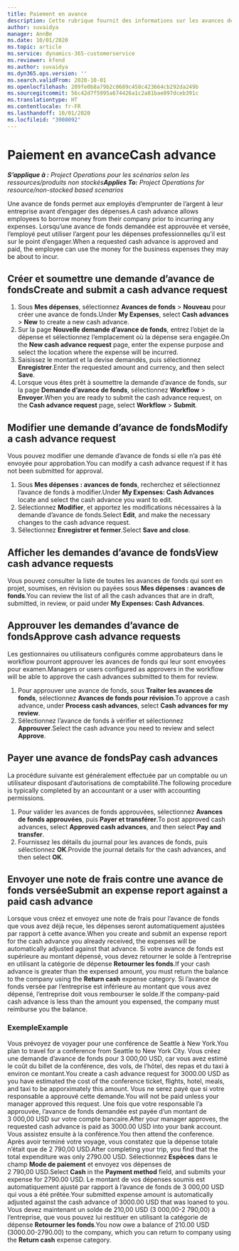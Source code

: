```yaml
---
title: Paiement en avance
description: Cette rubrique fournit des informations sur les avances de fonds.
author: suvaidya
manager: AnnBe
ms.date: 10/01/2020
ms.topic: article
ms.service: dynamics-365-customerservice
ms.reviewer: kfend
ms.author: suvaidya
ms.dyn365.ops.version: ''
ms.search.validFrom: 2020-10-01
ms.openlocfilehash: 209fe0b8a79b2c0689c458c423664cb292da249b
ms.sourcegitcommit: 56c42d7f5995a674426a1c2a81bae897dceb391c
ms.translationtype: HT
ms.contentlocale: fr-FR
ms.lasthandoff: 10/01/2020
ms.locfileid: "3908092"
---
```

# <a name="cash-advance"></a><span data-ttu-id="6a917-103">Paiement en avance</span><span class="sxs-lookup"><span data-stu-id="6a917-103">Cash advance</span></span>

<span data-ttu-id="6a917-104">_**S’applique à :** Project Operations pour les scénarios selon les ressources/produits non stockés_</span><span class="sxs-lookup"><span data-stu-id="6a917-104">_**Applies To:** Project Operations for resource/non-stocked based scenarios_</span></span>

<span data-ttu-id="6a917-105">Une avance de fonds permet aux employés d’emprunter de l’argent à leur entreprise avant d’engager des dépenses.</span><span class="sxs-lookup"><span data-stu-id="6a917-105">A cash advance allows employees to borrow money from their company prior to incurring any expenses.</span></span> <span data-ttu-id="6a917-106">Lorsqu’une avance de fonds demandée est approuvée et versée, l’employé peut utiliser l’argent pour les dépenses professionnelles qu’il est sur le point d’engager.</span><span class="sxs-lookup"><span data-stu-id="6a917-106">When a requested cash advance is approved and paid, the employee can use the money for the business expenses they may be about to incur.</span></span> 

## <a name="create-and-submit-a-cash-advance-request"></a><span data-ttu-id="6a917-107">Créer et soumettre une demande d’avance de fonds</span><span class="sxs-lookup"><span data-stu-id="6a917-107">Create and submit a cash advance request</span></span>

1. <span data-ttu-id="6a917-108">Sous **Mes dépenses**, sélectionnez **Avances de fonds** > **Nouveau** pour créer une avance de fonds.</span><span class="sxs-lookup"><span data-stu-id="6a917-108">Under **My Expenses**, select **Cash advances** > **New** to create a new cash advance.</span></span> 
2. <span data-ttu-id="6a917-109">Sur la page **Nouvelle demande d’avance de fonds**, entrez l’objet de la dépense et sélectionnez l’emplacement où la dépense sera engagée.</span><span class="sxs-lookup"><span data-stu-id="6a917-109">On the **New cash advance request** page, enter the expense purpose and select the location where the expense will be incurred.</span></span>
3. <span data-ttu-id="6a917-110">Saisissez le montant et la devise demandés, puis sélectionnez **Enregistrer**.</span><span class="sxs-lookup"><span data-stu-id="6a917-110">Enter the requested amount and currency, and then select **Save**.</span></span> 
4. <span data-ttu-id="6a917-111">Lorsque vous êtes prêt à soumettre la demande d’avance de fonds, sur la page **Demande d’avance de fonds**, sélectionnez **Workflow** > **Envoyer**.</span><span class="sxs-lookup"><span data-stu-id="6a917-111">When you are ready to submit the cash advance request, on the **Cash advance request** page, select **Workflow** > **Submit**.</span></span>

## <a name="modify-a-cash-advance-request"></a><span data-ttu-id="6a917-112">Modifier une demande d’avance de fonds</span><span class="sxs-lookup"><span data-stu-id="6a917-112">Modify a cash advance request</span></span>

<span data-ttu-id="6a917-113">Vous pouvez modifier une demande d’avance de fonds si elle n’a pas été envoyée pour approbation.</span><span class="sxs-lookup"><span data-stu-id="6a917-113">You can modify a cash advance request if it has not been submitted for approval.</span></span>

1. <span data-ttu-id="6a917-114">Sous **Mes dépenses : avances de fonds**, recherchez et sélectionnez l’avance de fonds à modifier.</span><span class="sxs-lookup"><span data-stu-id="6a917-114">Under **My Expenses: Cash Advances** locate and select the cash advance you want to edit.</span></span>
2. <span data-ttu-id="6a917-115">Sélectionnez **Modifier**, et apportez les modifications nécessaires à la demande d’avance de fonds.</span><span class="sxs-lookup"><span data-stu-id="6a917-115">Select **Edit**, and make the necessary changes to the cash advance request.</span></span> 
3. <span data-ttu-id="6a917-116">Sélectionnez **Enregistrer et fermer**.</span><span class="sxs-lookup"><span data-stu-id="6a917-116">Select **Save and close**.</span></span>


## <a name="view-cash-advance-requests"></a><span data-ttu-id="6a917-117">Afficher les demandes d’avance de fonds</span><span class="sxs-lookup"><span data-stu-id="6a917-117">View cash advance requests</span></span>
<span data-ttu-id="6a917-118">Vous pouvez consulter la liste de toutes les avances de fonds qui sont en projet, soumises, en révision ou payées sous **Mes dépenses : avances de fonds**.</span><span class="sxs-lookup"><span data-stu-id="6a917-118">You can review the list of all the cash advances that are in draft, submitted, in review, or paid under **My Expenses: Cash Advances**.</span></span> 

## <a name="approve-cash-advance-requests"></a><span data-ttu-id="6a917-119">Approuver les demandes d’avance de fonds</span><span class="sxs-lookup"><span data-stu-id="6a917-119">Approve cash advance requests</span></span>

<span data-ttu-id="6a917-120">Les gestionnaires ou utilisateurs configurés comme approbateurs dans le workflow pourront approuver les avances de fonds qui leur sont envoyées pour examen.</span><span class="sxs-lookup"><span data-stu-id="6a917-120">Managers or users configured as approvers in the workflow will be able to approve the cash advances submitted to them for review.</span></span> 

1. <span data-ttu-id="6a917-121">Pour approuver une avance de fonds, sous **Traiter les avances de fonds**, sélectionnez **Avances de fonds pour révision**.</span><span class="sxs-lookup"><span data-stu-id="6a917-121">To approve a cash advance, under **Process cash advances**, select **Cash advances for my review**.</span></span>
2. <span data-ttu-id="6a917-122">Sélectionnez l’avance de fonds à vérifier et sélectionnez **Approuver**.</span><span class="sxs-lookup"><span data-stu-id="6a917-122">Select the cash advance you need to review and select **Approve**.</span></span>  

## <a name="pay-cash-advances"></a><span data-ttu-id="6a917-123">Payer une avance de fonds</span><span class="sxs-lookup"><span data-stu-id="6a917-123">Pay cash advances</span></span> 
<span data-ttu-id="6a917-124">La procédure suivante est généralement effectuée par un comptable ou un utilisateur disposant d’autorisations de comptabilité.</span><span class="sxs-lookup"><span data-stu-id="6a917-124">The following procedure is typically completed by an accountant or a user with accounting permissions.</span></span>

1. <span data-ttu-id="6a917-125">Pour valider les avances de fonds approuvées, sélectionnez **Avances de fonds approuvées**, puis **Payer et transférer**.</span><span class="sxs-lookup"><span data-stu-id="6a917-125">To post approved cash advances, select **Approved cash advances**, and then select **Pay and transfer**.</span></span>  
2. <span data-ttu-id="6a917-126">Fournissez les détails du journal pour les avances de fonds, puis sélectionnez **OK**.</span><span class="sxs-lookup"><span data-stu-id="6a917-126">Provide the journal details for the cash advances, and then select **OK**.</span></span> 

## <a name="submit-an-expense-report-against-a-paid-cash-advance"></a><span data-ttu-id="6a917-127">Envoyer une note de frais contre une avance de fonds versée</span><span class="sxs-lookup"><span data-stu-id="6a917-127">Submit an expense report against a paid cash advance</span></span> 

<span data-ttu-id="6a917-128">Lorsque vous créez et envoyez une note de frais pour l’avance de fonds que vous avez déjà reçue, les dépenses seront automatiquement ajustées par rapport à cette avance.</span><span class="sxs-lookup"><span data-stu-id="6a917-128">When you create and submit an expense report for the cash advance you already received, the expenses will be automatically adjusted against that advance.</span></span> <span data-ttu-id="6a917-129">Si votre avance de fonds est supérieure au montant dépensé, vous devez retourner le solde à l’entreprise en utilisant la catégorie de dépense **Retourner les fonds**.</span><span class="sxs-lookup"><span data-stu-id="6a917-129">If your cash advance is greater than the expensed amount, you must return the balance to the company using the **Return cash** expense category.</span></span> <span data-ttu-id="6a917-130">Si l’avance de fonds versée par l’entreprise est inférieure au montant que vous avez dépensé, l’entreprise doit vous rembourser le solde.</span><span class="sxs-lookup"><span data-stu-id="6a917-130">If the company-paid cash advance is less than the amount you expensed, the company must reimburse you the balance.</span></span> 

### <a name="example"></a><span data-ttu-id="6a917-131">Exemple</span><span class="sxs-lookup"><span data-stu-id="6a917-131">Example</span></span>
<span data-ttu-id="6a917-132">Vous prévoyez de voyager pour une conférence de Seattle à New York.</span><span class="sxs-lookup"><span data-stu-id="6a917-132">You plan to travel for a conference from Seattle to New York City.</span></span> <span data-ttu-id="6a917-133">Vous créez une demande d’avance de fonds pour 3 000,00 USD, car vous avez estimé le coût du billet de la conférence, des vols, de l’hôtel, des repas et du taxi à environ ce montant.</span><span class="sxs-lookup"><span data-stu-id="6a917-133">You create a cash advance request for 3000.00 USD as you have estimated the cost of the conference ticket, flights, hotel, meals, and taxi to be apporximately this amount.</span></span> <span data-ttu-id="6a917-134">Vous ne serez payé que si votre responsable a approuvé cette demande.</span><span class="sxs-lookup"><span data-stu-id="6a917-134">You will not be paid unless your manager approved this request.</span></span> <span data-ttu-id="6a917-135">Une fois que votre responsable l’a approuvée, l’avance de fonds demandée est payée d’un montant de 3 000,00 USD sur votre compte bancaire.</span><span class="sxs-lookup"><span data-stu-id="6a917-135">After your manager approves, the requested cash advance is paid as 3000.00 USD into your bank account.</span></span> <span data-ttu-id="6a917-136">Vous assistez ensuite à la conférence.</span><span class="sxs-lookup"><span data-stu-id="6a917-136">You then attend the conference.</span></span> <span data-ttu-id="6a917-137">Après avoir terminé votre voyage, vous constatez que la dépense totale n’était que de 2 790,00 USD.</span><span class="sxs-lookup"><span data-stu-id="6a917-137">After completing your trip, you find that the total expenditure was only 2790.00 USD.</span></span> <span data-ttu-id="6a917-138">Sélectionnez **Espèces** dans le champ **Mode de paiement** et envoyez vos dépenses de 2 790,00 USD.</span><span class="sxs-lookup"><span data-stu-id="6a917-138">Select **Cash** in the **Payment method** field, and submits your expense for 2790.00 USD.</span></span> <span data-ttu-id="6a917-139">Le montant de vos dépenses soumis est automatiquement ajusté par rapport à l’avance de fonds de 3 000,00 USD qui vous a été prêtée.</span><span class="sxs-lookup"><span data-stu-id="6a917-139">Your submitted expense amount is automatically adjusted against the cash advance of 3000.00 USD that was loaned to you.</span></span> <span data-ttu-id="6a917-140">Vous devez maintenant un solde de 210,00 USD (3 000,00-2 790,00) à l’entreprise, que vous pouvez lui restituer en utilisant la catégorie de dépense **Retourner les fonds**.</span><span class="sxs-lookup"><span data-stu-id="6a917-140">You now owe a balance of 210.00 USD (3000.00-2790.00) to the company, which you can return to company using the **Return cash** expense category.</span></span> 
